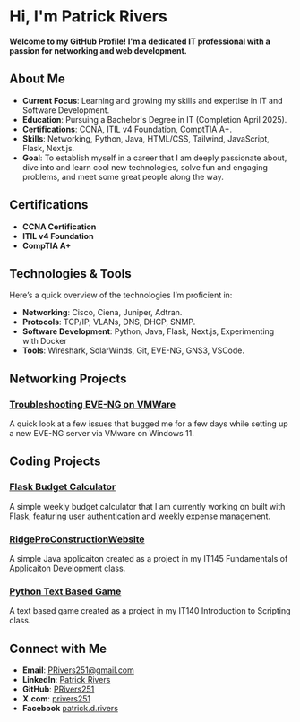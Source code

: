 # Hi, I'm Patrick Rivers

**Welcome to my GitHub Profile! I'm a dedicated IT professional with a passion for networking and web development.**

## About Me

- **Current Focus**: Learning and growing my skills and expertise in IT and Software Development.
- **Education**: Pursuing a Bachelor's Degree in IT (Completion April 2025).
- **Certifications**: CCNA, ITIL v4 Foundation, ComptTIA A+.
- **Skills**: Networking, Python, Java, HTML/CSS, Tailwind, JavaScript, Flask, Next.js.
- **Goal**: To establish myself in a career that I am deeply passionate about, dive into and learn cool new technologies, solve fun and engaging problems, and meet some great people along the way.

## Certifications

- **CCNA Certification**
- **ITIL v4 Foundation**
- **CompTIA A+**

## Technologies & Tools

Here’s a quick overview of the technologies I’m proficient in:

- **Networking**: Cisco, Ciena, Juniper, Adtran.
- **Protocols**: TCP/IP, VLANs, DNS, DHCP, SNMP.
- **Software Development**: Python, Java, Flask, Next.js, Experimenting with Docker
- **Tools**: Wireshark, SolarWinds, Git, EVE-NG, GNS3, VSCode.

## Networking Projects

### [Troubleshooting EVE-NG on VMWare](https://github.com/PRivers251/Report-Troubleshooting-EVE-NG-VMware)
A quick look at a few issues that bugged me for a few days while setting up a new EVE-NG server via VMware on Windows 11.

## Coding Projects

### [Flask Budget Calculator](https://github.com/PRivers251/flask-budget-calculator/blob/main/README.md)
A simple weekly budget calculator that I am currently working on built with Flask, featuring user authentication and weekly expense management.

### [RidgeProConstructionWebsite](https://github.com/PRivers251/RidgeProsConstruction/blob/main/README.md)
A simple Java applicaiton created as a project in my IT145 Fundamentals of Applicaiton Development class.

### [Python Text Based Game](https://github.com/PRivers251/it140-main-project/blob/main/README.md)
A text based game created as a project in my IT140 Introduction to Scripting class.

## Connect with Me

- **Email**: [PRivers251@gmail.com](mailto:PRivers251@gmail.com)
- **LinkedIn**: [Patrick Rivers](https://www.linkedin.com/in/patrickrivers251)
- **GitHub**: [PRivers251](https://github.com/PRivers251)
- **X.com**: [privers251](https://x.com/privers251)
- **Facebook** [patrick.d.rivers](https://www.facebook.com/patrick.d.rivers)


<!--
**PRivers251/PRivers251** is a ✨ _special_ ✨ repository because its `README.md` (this file) appears on your GitHub profile.

Here are some ideas to get you started:

- 🔭 I’m currently working on ...
- 🌱 I’m currently learning ...
- 👯 I’m looking to collaborate on ...
- 🤔 I’m looking for help with ...
- 💬 Ask me about ...
- 📫 How to reach me: ...
- 😄 Pronouns: ...
- ⚡ Fun fact: ...
-->

